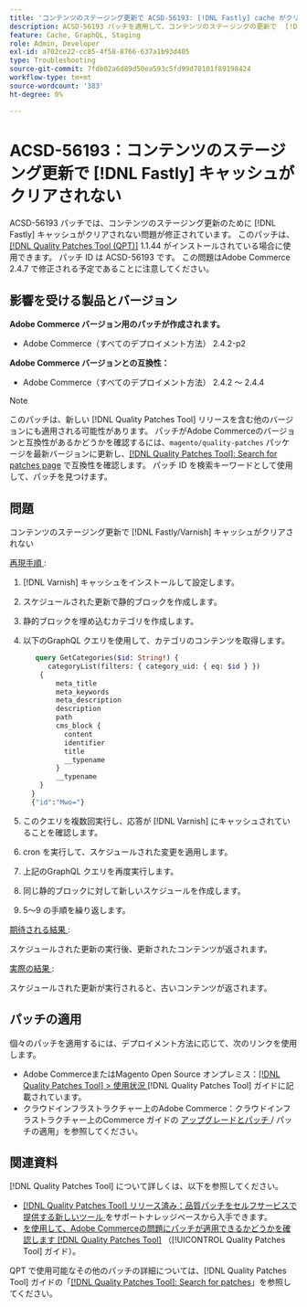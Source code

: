 ```yaml
---
title: 'コンテンツのステージング更新で ACSD-56193: [!DNL Fastly] cache がクリアされない'
description: ACSD-56193 パッチを適用して、コンテンツのステージングの更新で  [!DNL Fastly]  キャッシュがクリアされないAdobe Commerceの問題を修正してください。
feature: Cache, GraphQL, Staging
role: Admin, Developer
exl-id: a702ce22-cc85-4f58-8766-637a1b93d405
type: Troubleshooting
source-git-commit: 7fdb02a6d89d50ea593c5fd99d78101f89198424
workflow-type: tm+mt
source-wordcount: '383'
ht-degree: 0%

---
```


# ACSD-56193：コンテンツのステージング更新で [!DNL Fastly] キャッシュがクリアされない

ACSD-56193 パッチでは、コンテンツのステージング更新のために [!DNL Fastly] キャッシュがクリアされない問題が修正されています。 このパッチは、[[!DNL Quality Patches Tool (QPT)]](https://experienceleague.adobe.com/ja/docs/commerce-operations/tools/quality-patches-tool/quality-patches-tool-to-self-serve-quality-patches) 1.1.44 がインストールされている場合に使用できます。 パッチ ID は ACSD-56193 です。 この問題はAdobe Commerce 2.4.7 で修正される予定であることに注意してください。

## 影響を受ける製品とバージョン

**Adobe Commerce バージョン用のパッチが作成されます。**

* Adobe Commerce（すべてのデプロイメント方法） 2.4.2-p2

**Adobe Commerce バージョンとの互換性：**

* Adobe Commerce（すべてのデプロイメント方法） 2.4.2 ～ 2.4.4

>[!NOTE]
>
>このパッチは、新しい [!DNL Quality Patches Tool] リリースを含む他のバージョンにも適用される可能性があります。 パッチがAdobe Commerceのバージョンと互換性があるかどうかを確認するには、`magento/quality-patches` パッケージを最新バージョンに更新し、[[!DNL Quality Patches Tool]: Search for patches page](https://experienceleague.adobe.com/tools/commerce-quality-patches/index.html?lang=ja) で互換性を確認します。 パッチ ID を検索キーワードとして使用して、パッチを見つけます。

## 問題

コンテンツのステージング更新で [!DNL Fastly/Varnish] キャッシュがクリアされない

<u> 再現手順 </u>:

1. [!DNL Varnish] キャッシュをインストールして設定します。
1. スケジュールされた更新で静的ブロックを作成します。
1. 静的ブロックを埋め込むカテゴリを作成します。
1. 以下のGraphQL クエリを使用して、カテゴリのコンテンツを取得します。

   ```GraphQL
      query GetCategories($id: String!) {
         categoryList(filters: { category_uid: { eq: $id } }) 
       {
           meta_title
           meta_keywords
           meta_description
           description
           path
           cms_block {
             content
             identifier
             title
             __typename
           }
           __typename
       }
     }
     {"id":"Mwo="}
   ```

1. このクエリを複数回実行し、応答が [!DNL Varnish] にキャッシュされていることを確認します。
1. cron を実行して、スケジュールされた変更を適用します。
1. 上記のGraphQL クエリを再度実行します。
1. 同じ静的ブロックに対して新しいスケジュールを作成します。
1. 5～9 の手順を繰り返します。

<u> 期待される結果 </u>:

スケジュールされた更新の実行後、更新されたコンテンツが返されます。

<u> 実際の結果 </u>:

スケジュールされた更新が実行されると、古いコンテンツが返されます。

## パッチの適用

個々のパッチを適用するには、デプロイメント方法に応じて、次のリンクを使用します。

* Adobe CommerceまたはMagento Open Source オンプレミス：[[!DNL Quality Patches Tool] > 使用状況 ](/help/tools/quality-patches-tool/usage.md) [!DNL Quality Patches Tool] ガイドに記載されています。
* クラウドインフラストラクチャー上のAdobe Commerce：クラウドインフラストラクチャー上のCommerce ガイドの [ アップグレードとパッチ ](https://experienceleague.adobe.com/docs/commerce-cloud-service/user-guide/develop/upgrade/apply-patches.html?lang=ja)/ パッチの適用」を参照してください。

## 関連資料

[!DNL Quality Patches Tool] について詳しくは、以下を参照してください。

* [[!DNL Quality Patches Tool]  リリース済み：品質パッチをセルフサービスで提供する新しいツール ](https://experienceleague.adobe.com/ja/docs/commerce-operations/tools/quality-patches-tool/quality-patches-tool-to-self-serve-quality-patches) をサポートナレッジベースから入手できます。
* [ を使用して、Adobe Commerceの問題にパッチが適用できるかどうかを確認します  [!DNL Quality Patches Tool]](/help/tools/quality-patches-tool/patches-available-in-qpt/check-patch-for-magento-issue-with-magento-quality-patches.md) （[!UICONTROL Quality Patches Tool] ガイド）。


QPT で使用可能なその他のパッチの詳細については、[!DNL Quality Patches Tool] ガイドの「[[!DNL Quality Patches Tool]: Search for patches](https://experienceleague.adobe.com/tools/commerce-quality-patches/index.html?lang=ja)」を参照してください。
